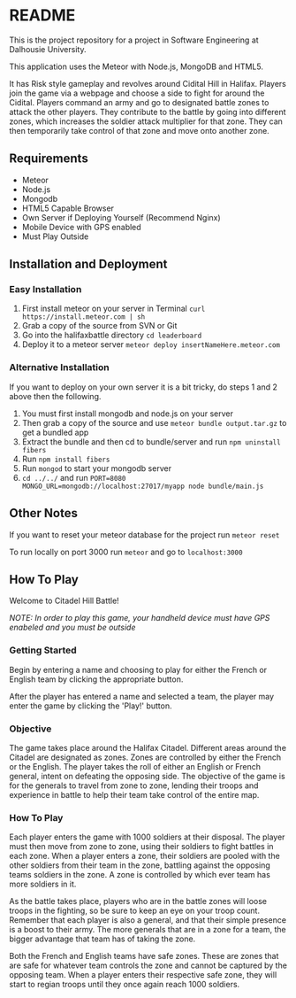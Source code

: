 README
======

This is the project repository for a project in Software Engineering at Dalhousie
University.

This application uses the Meteor with Node.js, MongoDB and HTML5.

It has Risk style gameplay and revolves around Cidital Hill in Halifax. Players join the game via a webpage and choose a side to fight
for around the Cidital. Players command an army and go to designated battle zones to
attack the other players. They contribute to the battle by going into different zones, which increases
the soldier attack multiplier for that zone. They can then temporarily take control of that zone and move
onto another zone.

Requirements
------------

- Meteor
- Node.js
- Mongodb
- HTML5 Capable Browser
- Own Server if Deploying Yourself (Recommend Nginx)
- Mobile Device with GPS enabled
- Must Play Outside


Installation and Deployment
---------------------------

### Easy Installation

1. First install meteor on your server in Terminal `curl https://install.meteor.com | sh`
2. Grab a copy of the source from SVN or Git
3. Go into the halifaxbattle directory `cd leaderboard`
4. Deploy it to a meteor server `meteor deploy insertNameHere.meteor.com`

### Alternative Installation

If you want to deploy on your own server it is a bit tricky, do steps 1 and 2 above then the following.

1. You must first install mongodb and node.js on your server
2. Then grab a copy of the source and use `meteor bundle output.tar.gz` to get a bundled app
3. Extract the bundle and then cd to bundle/server and run `npm uninstall fibers`
4. Run `npm install fibers`
6. Run `mongod` to start your mongodb server
7. `cd ../../` and run `PORT=8080 MONGO_URL=mongodb://localhost:27017/myapp node bundle/main.js`


Other Notes
-----------

If you want to reset your meteor database for the project run `meteor reset`

To run locally on port 3000 run `meteor` and go to `localhost:3000`


How To Play
-----------

Welcome to Citadel Hill Battle!

*NOTE: In order to play this game, your handheld device must have GPS enabeled and you must be outside*

### Getting Started

Begin by entering a name and choosing to play for either the French or English team by clicking the appropriate button.

After the player has entered a name and selected a team, the player may enter the game by clicking the 'Play!' button.

### Objective

The game takes place around the Halifax Citadel. Different areas around the Citadel are designated as zones. Zones are controlled by either the French or the English. The player takes the roll of either an English or French general, intent on defeating the opposing side. The objective of the game is for the generals to travel from zone to zone, lending their troops and experience in battle to help their team take control of the entire map.


### How To Play

Each player enters the game with 1000 soldiers at their disposal. The player must then move from zone to zone, using their soldiers to fight battles in each zone. When a player enters a zone, their soldiers are pooled with the other soldiers from their team in the zone, battling against the opposing teams soldiers in the zone. A zone is controlled by which ever team has more soldiers in it.

As the battle takes place, players who are in the battle zones will loose troops in the fighting, so be sure to keep an eye on your troop count. Remember that each player is also a general, and that their simple presence is a boost to their army. The more generals that are in a zone for a team, the bigger advantage that team has of taking the zone.

Both the French and English teams have safe zones. These are zones that are safe for whatever team controls the zone and cannot be captured by the opposing team. When a player enters their respective safe zone, they will start to regian troops until they once again reach 1000 soldiers.


